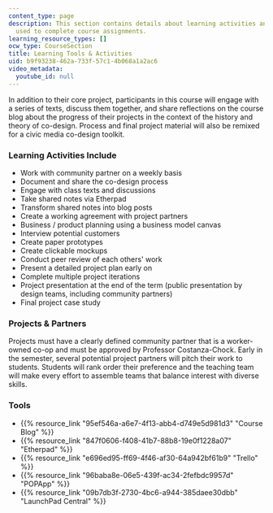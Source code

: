 ```yaml
---
content_type: page
description: This section contains details about learning activities and the tools
  used to complete course assignments.
learning_resource_types: []
ocw_type: CourseSection
title: Learning Tools & Activities
uid: b9f93238-462a-733f-57c1-4b068a1a2ac6
video_metadata:
  youtube_id: null
---
```


In addition to their core project, participants in this course will engage with a series of texts, discuss them together, and share reflections on the course blog about the progress of their projects in the context of the history and theory of co-design. Process and final project material will also be remixed for a civic media co-design toolkit.

### Learning Activities Include

*   Work with community partner on a weekly basis
*   Document and share the co-design process
*   Engage with class texts and discussions
*   Take shared notes via Etherpad
*   Transform shared notes into blog posts
*   Create a working agreement with project partners
*   Business / product planning using a business model canvas
*   Interview potential customers
*   Create paper prototypes
*   Create clickable mockups
*   Conduct peer review of each others' work
*   Present a detailed project plan early on
*   Complete multiple project iterations
*   Project presentation at the end of the term (public presentation by design teams, including community partners)
*   Final project case study

### Projects & Partners

Projects must have a clearly defined community partner that is a worker-owned co-op and must be approved by Professor Costanza-Chock. Early in the semester, several potential project partners will pitch their work to students. Students will rank order their preference and the teaching team will make every effort to assemble teams that balance interest with diverse skills.

### Tools

*   {{% resource_link "95ef546a-a6e7-4f13-abb4-d749e5d981d3" "Course Blog" %}}
*   {{% resource_link "847f0606-f408-41b7-88b8-19e0f1228a07" "Etherpad" %}}
*   {{% resource_link "e696ed95-ff69-4f46-af30-64a942bf61b9" "Trello" %}}
*   {{% resource_link "96baba8e-06e5-439f-ac34-2fefbdc9957d" "POPApp" %}}
*   {{% resource_link "09b7db3f-2730-4bc6-a944-385daee30dbb" "LaunchPad Central" %}}